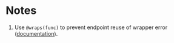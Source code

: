 # Notes

1. Use `@wraps(func)` to prevent endpoint reuse of wrapper error ([documentation](https://docs.python.org/3/library/functools.html#functools.wraps)).